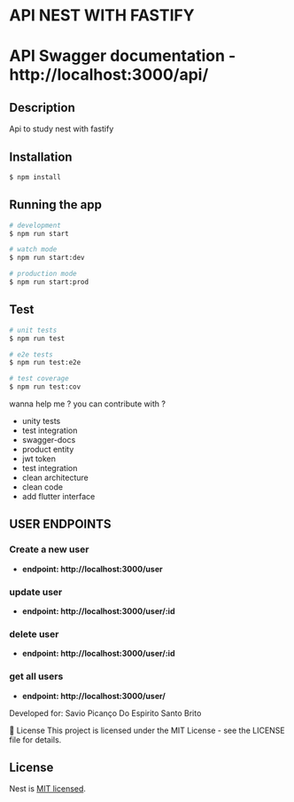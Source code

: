 # API NEST WITH FASTIFY

# API Swagger documentation -  http://localhost:3000/api/

## Description

Api to study nest with fastify

## Installation

```bash
$ npm install
```

## Running the app

```bash
# development
$ npm run start

# watch mode
$ npm run start:dev

# production mode
$ npm run start:prod
```

## Test

```bash
# unit tests
$ npm run test

# e2e tests
$ npm run test:e2e

# test coverage
$ npm run test:cov
```

wanna help me ? you can contribute with ?

- unity tests
- test integration
- swagger-docs
- product entity
- jwt token
- test integration
- clean architecture
- clean code
- add flutter interface

## USER ENDPOINTS

### Create a new user

- **endpoint: http://localhost:3000/user**


### update user
- **endpoint: http://localhost:3000/user/:id**


### delete user

- **endpoint: http://localhost:3000/user/:id**


### get all users
- **endpoint: http://localhost:3000/user/**


Developed for: Savio Picanço Do Espirito Santo Brito

📝 License
This project is licensed under the MIT License - see the LICENSE file for details.


## License

Nest is [MIT licensed](LICENSE).
